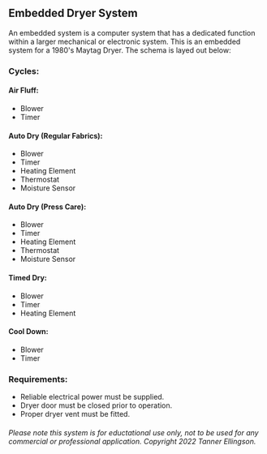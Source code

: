## Embedded Dryer System
An embedded system is a computer system that has a dedicated function within a larger mechanical or electronic system. This is an embedded system for a 1980's Maytag Dryer. The schema is layed out below: <br>
### **Cycles:**
#### Air Fluff:
* Blower
* Timer
#### Auto Dry (Regular Fabrics):
* Blower
* Timer
* Heating Element
* Thermostat
* Moisture Sensor
#### Auto Dry (Press Care):
* Blower
* Timer
* Heating Element
* Thermostat
* Moisture Sensor
#### Timed Dry:
* Blower
* Timer
* Heating Element
#### Cool Down:
* Blower
* Timer
### **Requirements:**
* Reliable electrical power must be supplied.<br>
* Dryer door must be closed prior to operation.<br>
* Proper dryer vent must be fitted.<br>
###### Please note this system is for eductational use only, not to be used for any commercial or professional application. Copyright 2022 Tanner Ellingson.


